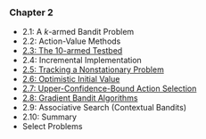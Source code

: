 ### Chapter 2
- 2.1: A $k$-armed Bandit Problem
- 2.2: Action-Value Methods
- [2.3: The 10-armed Testbed](chapter2/EpsilonGreedyExp.ipynb)
- 2.4: Incremental Implementation
- [2.5: Tracking a Nonstationary Problem](chapter2/NonstationaryExp.ipynb)
- [2.6: Optimistic Initial Value](chapter2/OptimisticGreedyExp.ipynb)
- [2.7: Upper-Confidence-Bound Action Selection](chapter2/UCBExp.ipynb)
- [2.8: Gradient Bandit Algorithms](chapter2/GradientExp.ipynb)
- 2.9: Associative Search (Contextual Bandits)
- 2.10: Summary
- Select Problems
